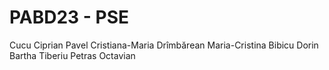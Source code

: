 # PABD23 - PSE
Cucu Ciprian
Pavel Cristiana-Maria
Drîmbărean Maria-Cristina
Bibicu Dorin
Bartha Tiberiu
Petras Octavian